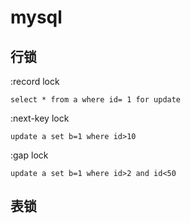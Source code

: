 # mysql

## 行锁
  :record lock
  ```
  select * from a where id= 1 for update
  ```
  :next-key lock
```
update a set b=1 where id>10
```
  
  :gap lock
```
update a set b=1 where id>2 and id<50
```

## 表锁



